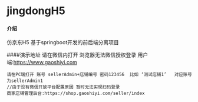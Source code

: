 # jingdongH5

#### 介绍
仿京东H5 基于springboot开发的前后端分离项目

####演示地址
    请在微信内打开 浏览器无法微信授权登录
    用户端:https://www.gaoshiyi.com
    
    请在PC端打开 账号 sellerAdmin+店铺编号 密码123456  比如 ‘测试店铺1’   对应账号为sellerAdmin1
    //由于没有微信开放平台配置原因 暂时无法实现扫码登录
    商家店铺管理后台:https://shop.gaoshiyi.com/seller/index 

